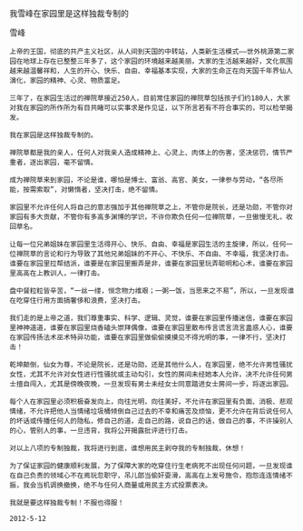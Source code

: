 我雪峰在家园里是这样独裁专制的

雪峰


    上帝的王国，彻底的共产主义社区，从人间到天国的中转站，人类新生活模式——世外桃源第二家园在地球上存在已整整三年多了，这个家园的环境越来越美丽，大家的生活越来越好，文化氛围越来越温馨祥和，人生的开心、快乐、自由、幸福基本实现，大家的生命正在向天国千年界仙人演化，家园的精神、心灵、物质富足。

    三年了，在家园生活过的禅院草接近250人，目前常住家园的禅院草包括孩子们约180人，大家对我在家园的所作所为有目共睹可以实事求是作见证，以下所言若有不符合事实的，可以检举揭发。

    我在家园是这样独裁专制的。

    禅院草都是我的亲人，任何人对我亲人造成精神上、心灵上、肉体上的伤害，坚决惩罚，情节严重者，逐出家园，毫不留情。

    成为禅院草来到家园，不论是谁，哪怕是博士、富翁、高官、美女，一律参与劳动，“各尽所能，按需索取”，对懒惰者，坚决打击，绝不留情。

    家园里不允许任何人将自己的意志强加于其他禅院草之上，不管你是院长，还是功勋，不管你对家园有多大贡献，不管你有多高多渊博的学识，不许你欺负任何一位禅院草，一旦傲慢无礼，收回草名。

    让每一位兄弟姐妹在家园里生活得开心、快乐、自由、幸福是家园生活的主旋律，所以，任何一位禅院草的言论和行为导致了其他兄弟姐妹的不开心、不快乐、不自由、不幸福，我坚决打击。谁要在家园里拉帮结派，谁要是在家园里搬弄是非，谁要在家园里玩弄聪明和心术，谁要在家园里高高在上教训人，一律打击。

    盘中餐粒粒皆辛苦，“一丝一缕，恒念物力维艰；一粥一饭，当思来之不易”，所以，一旦发现谁在吃穿住行用方面搞奢侈和浪费，坚决打击。

    我们走的是上帝之道，我们尊重事实、科学、逻辑、灵觉，谁要在家园里传播迷信，谁要在家园里神神道道，谁要在家园里烧香磕头崇拜偶像，谁要在家园里散布传言谎言流言蛊惑人心，谁要在家园传扬法术巫术特异功能，谁要在家园里做偷偷摸摸见不得光明的事，一律不行，坚决打击！

    乾坤颠倒，仙女为尊，不论是院长，还是功勋，还是其他什么人，在家园里，绝不允许男性骚扰女性，尤其不允许对女性进行性骚扰或主动勾引，女性的房间未经她本人允许，决不允许任何男士擅自闯入，尤其是傍晚夜晚，一旦发现有男士未经女士同意踏进女士房间一步，将逐出家园。

    每个人在家园里必须积极奋发向上，向往光明，向往美好，不允许在家园里有负面、消极、悲观情绪，不允许把他人当情绪垃圾桶倾倒自己过去的不幸和痛苦及烦恼，更不允许在背后说任何人的坏话或传播任何人的隐私，修自己的道，走自己的路，说自己的话，做自己的事，不许操别人的心，管别人的事，一旦违背，我将公开揭露批评进行打击。

    对以上八项的专制独裁，我将进行到底，谁想用民主剥夺我的专制独裁，休想！

    为了保证家园的健康顺利发展，为了保障大家的吃穿住行生老病死不出现任何问题，一旦发现谁在自己负责的领域心不在焉玩忽职守，吊儿郎当偷奸耍滑，高高在上发号施令，抱怨连连情绪不振，我会当机调换撤换，绝不与任何人商量或用民主方式投票表决。

    我就是要这样独裁专制！不服也得服！

    2012-5-12 



